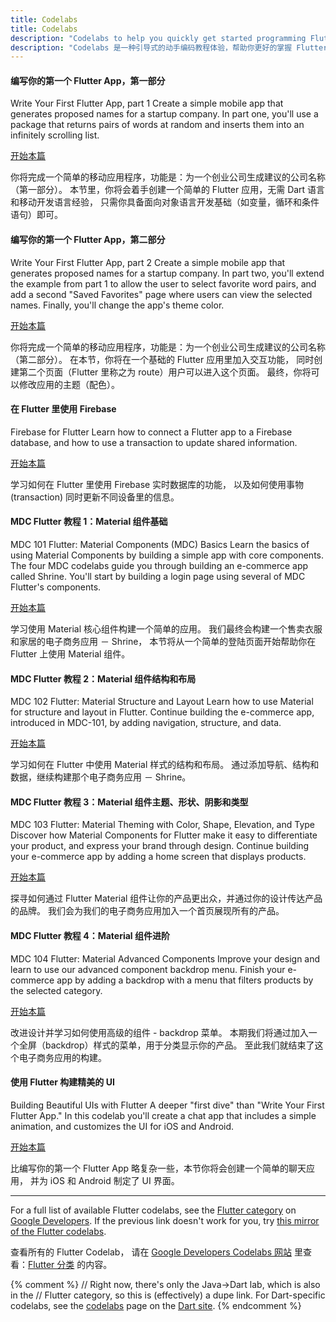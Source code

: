 ```yaml
---
title: Codelabs
title: Codelabs
description: "Codelabs to help you quickly get started programming Flutter."
description: "Codelabs 是一种引导式的动手编码教程体验，帮助你更好的掌握 Flutter 编程技巧"
---
```


#### 编写你的第一个 Flutter App，第一部分

Write Your First Flutter App, part 1
Create a simple mobile app that generates proposed names for a startup
company. In part one, you'll use a package that returns pairs of words
at random and inserts them into an infinitely scrolling list.

[开始本篇](https://codelabs.flutter.cn/codelabs/first-flutter-app-pt1-cn/index.html)

你将完成一个简单的移动应用程序，功能是：为一个创业公司生成建议的公司名称（第一部分）。
本节里，你将会着手创建一个简单的 Flutter 应用，无需 Dart 语言和移动开发语言经验，
只需你具备面向对象语言开发基础（如变量，循环和条件语句）即可。


#### 编写你的第一个 Flutter App，第二部分

Write Your First Flutter App, part 2
Create a simple mobile app that generates proposed names for a startup
company. In part two, you'll extend the example from part 1 to allow
the user to select favorite word pairs, and add a second "Saved Favorites"
page where users can view the selected names.
Finally, you'll change the app's theme color.

[开始本篇](https://codelabs.flutter.cn/codelabs/first-flutter-app-pt2-cn/index.html)

你将完成一个简单的移动应用程序，功能是：为一个创业公司生成建议的公司名称（第二部分）。
在本节，你将在一个基础的 Flutter 应用里加入交互功能，
同时创建第二个页面（Flutter 里称之为 route）用户可以进入这个页面。
最终，你将可以修改应用的主题（配色）。


#### 在 Flutter 里使用 Firebase

Firebase for Flutter
Learn how to connect a Flutter app to a Firebase database, and how to use
a transaction to update shared information.

[开始本篇](https://codelabs.flutter.cn/codelabs/flutter-firebase-cn/index.htm)

学习如何在 Flutter 里使用 Firebase 实时数据库的功能，
以及如何使用事物 (transaction) 同时更新不同设备里的信息。


#### MDC Flutter 教程 1：Material 组件基础

MDC 101 Flutter: Material Components (MDC) Basics
Learn the basics of using Material Components by building
a simple app with core components.  The four MDC codelabs
guide you through building an e-commerce app called Shrine.
You'll start by building a login page using several of MDC
Flutter's components.

[开始本篇](https://codelabs.flutter.cn/codelabs/mdc-101-flutter-cn/index.html)

学习使用 Material 核心组件构建一个简单的应用。
我们最终会构建一个售卖衣服和家居的电子商务应用 － Shrine，
本节将从一个简单的登陆页面开始帮助你在 Flutter 上使用 Material 组件。


#### MDC Flutter 教程 2：Material 组件结构和布局

MDC 102 Flutter: Material Structure and Layout
Learn how to use Material for structure and layout in Flutter.
Continue building the e-commerce app, introduced in MDC-101,
by adding navigation, structure, and data.

[开始本篇](https://codelabs.flutter.cn/codelabs/mdc-102-flutter-cn/index.html)

学习如何在 Flutter 中使用 Material 样式的结构和布局。
通过添加导航、结构和数据，继续构建那个电子商务应用 － Shrine。


#### MDC Flutter 教程 3：Material 组件主题、形状、阴影和类型

MDC 103 Flutter: Material Theming with Color, Shape, Elevation, and Type
Discover how Material Components for Flutter make it easy to differentiate
your product, and express your brand through design. Continue
building your e-commerce app by adding a home screen that displays products.

[开始本篇](https://codelabs.flutter.cn/codelabs/mdc-103-flutter-cn/index.html)

探寻如何通过 Flutter Material 组件让你的产品更出众，并通过你的设计传达产品的品牌。
我们会为我们的电子商务应用加入一个首页展现所有的产品。


#### MDC Flutter 教程 4：Material 组件进阶

MDC 104 Flutter: Material Advanced Components
Improve your design and learn to use our advanced component backdrop menu.
Finish your e-commerce app by adding a backdrop with a menu that filters
products by the selected category.

[开始本篇](https://codelabs.flutter.cn/codelabs/mdc-104-flutter-cn/index.html)

改进设计并学习如何使用高级的组件 - backdrop 菜单。
本期我们将通过加入一个全屏（backdrop）样式的菜单，用于分类显示你的产品。
至此我们就结束了这个电子商务应用的构建。


#### 使用 Flutter 构建精美的 UI

Building Beautiful UIs with Flutter
A deeper "first dive" than "Write Your First Flutter App." In this codelab
you'll create a chat app that includes a simple animation, and customizes
the UI for iOS and Android.

[开始本篇](https://codelabs.flutter.cn/codelabs/flutter-cn/index.html)

比编写你的第一个 Flutter App 略复杂一些，本节你将会创建一个简单的聊天应用，
并为 iOS 和 Android 制定了 UI 界面。


---

For a full list of available Flutter codelabs, see the
[Flutter category]({{site.codelabs}}/?cat=Flutter)
on [Google Developers]({{site.codelabs}}).
If the previous link doesn't work for you, try
[this mirror of the Flutter codelabs](https://codelabs.flutter-io.cn/).

查看所有的 Flutter Codelab，
请在 [Google Developers Codelabs 网站](https://codelabs.developers.google.com) 
里查看：[Flutter 分类](https://codelabs.developers.google.com/?cat=Flutter) 的内容。


{% comment %}
// Right now, there's only the Java->Dart lab, which is also in the
// Flutter category, so this is (effectively) a dupe link.
For Dart-specific codelabs, see the
[codelabs]({{site.dart-site}}/codelabs) page on the
[Dart site]({{site.dart-site}}).
{% endcomment %}
